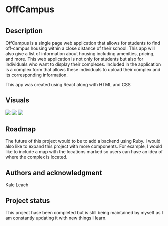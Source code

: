<h1>OffCampus<h1>

<h2>Description</h2>
OffCampus is a single page web application that allows for students to find off-campus housing within a close distance of their school. This app will also give a list of information about housing including amenities, pricing, and more. This web application is not only for students but also for individuals who want to display their complexes. Included in the application is a complex form that allows these individuals to upload their complex and its corresponding information. 
 
This app was created using React along with HTML and CSS


<h2>Visuals</h2>
<img src ="https://user-images.githubusercontent.com/95396231/167528031-3be47724-310f-4b61-91f1-5f47bb0e8bb2.gif"/>
<img src ="https://user-images.githubusercontent.com/95396231/167531730-c7ad5583-a862-4ae9-98f2-3a143da6f30e.gif"/>
<img src ="https://user-images.githubusercontent.com/95396231/167531027-7858ab5d-dd37-4b4e-b657-b5c6ebeb0dd8.gif"/>



<h2>Roadmap</h2>
The future of this project would to be to add a backend using Ruby. 
I would also like to expand this project with more components. For example, I would like to include a map with the locations marked so users can have an idea of where the complex is located.

<h2>Authors and acknowledgment</h2>
Kale Leach


<h2>Project status</h2>
This project hase been completed but is still being maintained by myself as I am constantly updating it with new things I learn.
